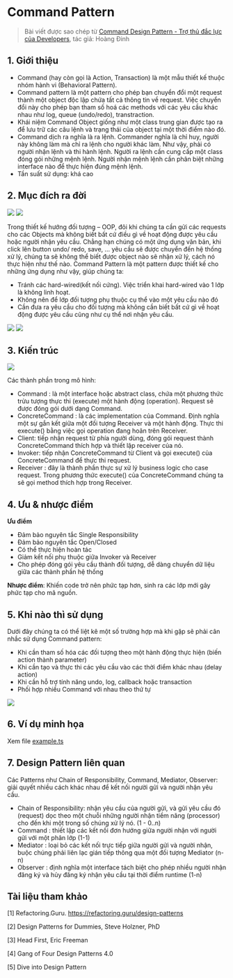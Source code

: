 # Command Pattern

> Bài viết được sao chép từ [Command Design Pattern - Trợ thủ đắc lực của Developers](https://viblo.asia/p/command-design-pattern-tro-thu-dac-luc-cua-developers-4dbZNBqkZYM), tác giả: Hoàng Đinh

## 1. Giới thiệu

- Command (hay còn gọi là Action, Transaction) là một mẫu thiết kế thuộc nhóm hành vi (Behavioral Pattern).
- Command pattern là một pattern cho phép bạn chuyển đổi một request thành một object độc lập chứa tất cả thông tin về request. Việc chuyển đổi này cho phép bạn tham số hoá các methods với các yêu cầu khác nhau như log, queue (undo/redo), transtraction.
- Khái niệm Command Object giống như một class trung gian được tạo ra để lưu trữ các câu lệnh và trạng thái của object tại một thời điểm nào đó.
- Command dịch ra nghĩa là ra lệnh. Commander nghĩa là chỉ huy, người này không làm mà chỉ ra lệnh cho người khác làm. Như vậy, phải có người nhận lệnh và thi hành lệnh. Người ra lệnh cần cung cấp một class đóng gói những mệnh lệnh. Người nhận mệnh lệnh cần phân biệt những interface nào để thực hiện đúng mệnh lệnh.
- Tần suất sử dụng: khá cao

## 2. Mục đích ra đời

![](https://images.viblo.asia/fb74f510-f6fb-456b-9973-686b5bd202d3.png)
![](https://images.viblo.asia/810ae80b-70cf-4f9a-bc29-ac7055db2adf.png)

Trong thiết kế hướng đối tượng – OOP, đôi khi chúng ta cần gửi các requests cho các Objects mà không biết bất cứ điều gì về hoạt động được yêu cầu hoặc người nhận yêu cầu. Chẳng hạn chúng có một ứng dụng văn bản, khi click lên button undo/ redo, save, … yêu cầu sẽ được chuyển đến hệ thống xử lý, chúng ta sẽ không thể biết được object nào sẽ nhận xử lý, cách nó thực hiện như thế nào. Command Pattern là một pattern được thiết kế cho những ứng dụng như vậy, giúp chúng ta:

- Tránh các hard-wired(kết nối cứng). Việc triển khai hard-wired vào 1 lớp là không linh hoạt.
- Không nên để lớp đối tượng phụ thuộc cụ thể vào một yêu cầu nào đó
- Cần đưa ra yêu cầu cho đối tượng mà không cần biết bất cứ gì về hoạt động được yêu cầu cũng như cụ thể nơi nhận yêu cầu.

![](https://images.viblo.asia/24df6d69-fb26-45a4-b15d-6aea0eb5e5ac.png)
![](https://images.viblo.asia/704b0d85-e456-41b6-8d68-91648f49efc4.png)

## 3. Kiến trúc

![](https://refactoring.guru/images/patterns/diagrams/command/structure.png?id=1cd7833638f4c43630f4a84017d31195)

Các thành phần trong mô hình:

- Command : là một interface hoặc abstract class, chứa một phương thức trừu tượng thực thi (execute) một hành động (operation). Request sẽ được đóng gói dưới dạng Command.
- ConcreteCommand : là các implementation của Command. Định nghĩa một sự gắn kết giữa một đối tượng Receiver và một hành động. Thực thi execute() bằng việc gọi operation đang hoãn trên Receiver.
- Client: tiếp nhận request từ phía người dùng, đóng gói request thành ConcreteCommand thích hợp và thiết lập receiver của nó.
- Invoker: tiếp nhận ConcreteCommand từ Client và gọi execute() của ConcreteCommand để thực thi request.
- Receiver : đây là thành phần thực sự xử lý business logic cho case request. Trong phương thức execute() của ConcreteCommand chúng ta sẽ gọi method thích hợp trong Receiver.

## 4. Ưu & nhược điểm

**Ưu điểm**

- Đảm bảo nguyên tắc Single Responsibility
- Đảm bảo nguyên tắc Open/Closed
- Có thể thực hiện hoàn tác
- Giảm kết nối phụ thuộc giữa Invoker và Receiver
- Cho phép đóng gói yêu cầu thành đối tượng, dễ dàng chuyển dữ liệu giữa các thành phần hệ thống

**Nhược điểm**: Khiến code trở nên phức tạp hơn, sinh ra các lớp mới gây phức tạp cho mã nguồn.

## 5. Khi nào thì sử dụng

Dưới đây chúng ta có thể liệt kê một số trường hợp mà khi gặp sẽ phải cân nhắc sử dụng Command pattern:

- Khi cần tham số hóa các đối tượng theo một hành động thực hiện (biến action thành parameter)
- Khi cần tạo và thực thi các yêu cầu vào các thời điểm khác nhau (delay action)
- Khi cần hỗ trợ tính năng undo, log, callback hoặc transaction
- Phối hợp nhiều Command với nhau theo thứ tự

![](https://images.viblo.asia/74f20679-c6b1-4397-bf9e-1edf88c81ea4.png)

## 6. Ví dụ minh họa

Xem file [example.ts](./example.ts)

## 7. Design Pattern liên quan

Các Patterns như Chain of Responsibility, Command, Mediator, Observer: giải quyết nhiều cách khác nhau để kết nối người gửi và người nhận yêu cầu.

- Chain of Responsibility: nhận yêu cầu của người gửi, và gửi yêu cầu đó (request) dọc theo một chuỗi những người nhận tiềm năng (processor) cho đến khi một trong số chúng xử lý nó. (1 - 0..n)
- Command : thiết lập các kết nối đơn hướng giữa người nhận với người gửi với một phân lớp (1-1)
- Mediator : loại bỏ các kết nối trực tiếp giữa người gửi và người nhận, buộc chúng phải liên lạc gián tiếp thông qua một đối tượng Mediator (n-n)
- Observer : định nghĩa một interface tách biệt cho phép nhiều người nhận đăng ký và hủy đăng ký nhận yêu cầu tại thời điểm runtime (1-n)

## Tài liệu tham khảo

[1] Refactoring.Guru. https://refactoring.guru/design-patterns

[2] Design Patterns for Dummies, Steve Holzner, PhD

[3] Head First, Eric Freeman

[4] Gang of Four Design Patterns 4.0

[5] Dive into Design Pattern
